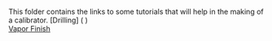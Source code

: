 This folder contains the links to some tutorials that will help in the making of a calibrator.
[Drilling] ( )    
[Vapor Finish](https://github.com/OPEnSLab-OSU/Tutorials/blob/master/Vapor%20Finishing/OPEnS_VaporFinishTutorial.md)
